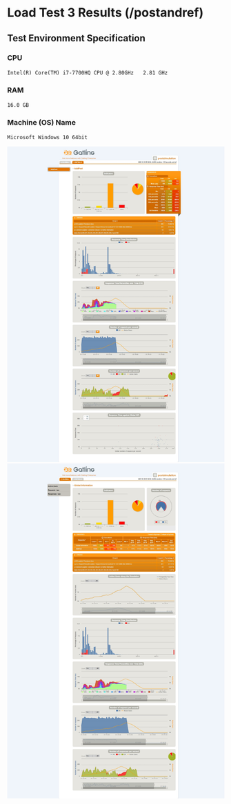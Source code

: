 # Load Test 3 Results (/postandref)

## Test Environment Specification
### CPU
	Intel(R) Core(TM) i7-7700HQ CPU @ 2.80GHz   2.81 GHz
### RAM
	16.0 GB
### Machine (OS) Name
	Microsoft Windows 10 64bit

![image](results/load_test_3_details.jpeg)
![image](results/load_test_3_global.jpeg)